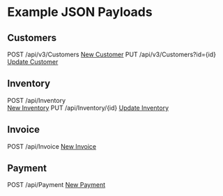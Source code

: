 
# Example JSON Payloads

## Customers 

POST /api/v3/Customers [New Customer](Customer/NewCustomerT.json)
PUT /api/v3/Customers?id={id} [Update Customer](Customer/NewCustomerT.json)


## Inventory

POST /api/Inventory  
[New Inventory](Inventory/NewInventoryItemT.json)
PUT /api/Inventory/{id}
[Update Inventory](Inventory/NewInventoryItemT.json)

## Invoice

POST /api/Invoice 
[New Invoice](Invoice/NewInvoiceT.json)



## Payment

POST /api/Payment 
[New Payment](Payment/NewPaymentT.json)
